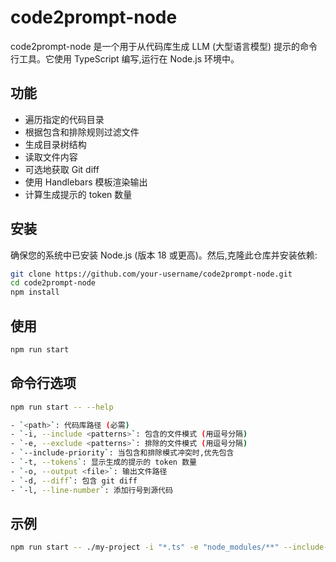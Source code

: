# code2prompt-node

code2prompt-node 是一个用于从代码库生成 LLM (大型语言模型) 提示的命令行工具。它使用 TypeScript 编写,运行在 Node.js 环境中。

## 功能

- 遍历指定的代码目录
- 根据包含和排除规则过滤文件
- 生成目录树结构
- 读取文件内容
- 可选地获取 Git diff
- 使用 Handlebars 模板渲染输出
- 计算生成提示的 token 数量

## 安装

确保您的系统中已安装 Node.js (版本 18 或更高)。然后,克隆此仓库并安装依赖:

```bash
git clone https://github.com/your-username/code2prompt-node.git
cd code2prompt-node
npm install
```

## 使用

```bash
npm run start
```

## 命令行选项

```bash
npm run start -- --help

- `<path>`: 代码库路径 (必需)
- `-i, --include <patterns>`: 包含的文件模式 (用逗号分隔)
- `-e, --exclude <patterns>`: 排除的文件模式 (用逗号分隔)
- `--include-priority`: 当包含和排除模式冲突时,优先包含
- `-t, --tokens`: 显示生成的提示的 token 数量
- `-o, --output <file>`: 输出文件路径
- `-d, --diff`: 包含 git diff
- `-l, --line-number`: 添加行号到源代码
```

## 示例

```bash
npm run start -- ./my-project -i "*.ts" -e "node_modules/**" --include-priority -t -o output.md
```
